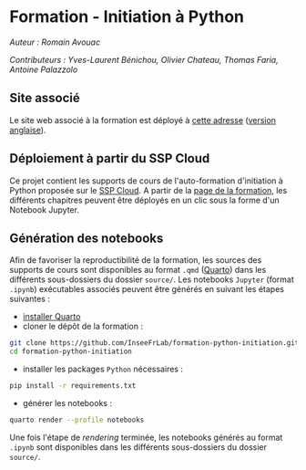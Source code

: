 # Formation - Initiation à Python

*Auteur : Romain Avouac*

*Contributeurs : Yves-Laurent Bénichou, Olivier Chateau, Thomas Faria, Antoine Palazzolo*

## Site associé

Le site web associé à la formation est déployé à [cette adresse](https://inseefrlab.github.io/formation-python-initiation/) ([version anglaise](https://inseefrlab.github.io/formation-python-initiation/en)).

## Déploiement à partir du SSP Cloud

Ce projet contient les supports de cours de l'auto-formation d'initiation à Python proposée sur le [SSP Cloud](https://datalab.sspcloud.fr/home). A partir de la [page de la formation](https://www.sspcloud.fr/formation?search=&path=%5B%22Introduction%20to%20Python%22%5D), les différents chapitres peuvent être déployés en un clic sous la forme d'un Notebook Jupyter.

## Génération des notebooks

Afin de favoriser la reproductibilité de la formation, les sources des supports de cours sont disponibles au format `.qmd` ([Quarto](https://quarto.org/)) dans les différents sous-dossiers du dossier `source/`. Les notebooks `Jupyter` (format `.ipynb`) exécutables associés peuvent être générés en suivant les étapes suivantes :
- [installer Quarto](https://quarto.org/docs/get-started/)
- cloner le dépôt de la formation :

```bash
git clone https://github.com/InseeFrLab/formation-python-initiation.git
cd formation-python-initiation
```

- installer les packages `Python` nécessaires :

```bash
pip install -r requirements.txt
```

- générer les notebooks :

```bash
quarto render --profile notebooks
```

Une fois l'étape de *rendering* terminée, les notebooks générés au format `.ipynb` sont disponibles dans les différents sous-dossiers du dossier `source/`.
